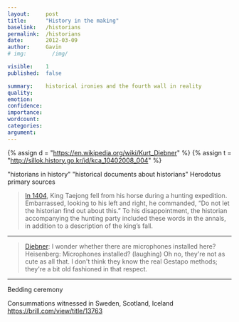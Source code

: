 ```yaml
---
layout:     post
title:      "History in the making"
baselink:   /historians
permalink:  /historians
date:       2012-03-09
author:     Gavin   
# img:        /img/

visible:    1
published:  false

summary:    historical ironies and the fourth wall in reality
quality:    
emotion: 	
confidence: 
importance: 
wordcount:  
categories: 
argument:   
---
```


{% assign d = "https://en.wikipedia.org/wiki/Kurt_Diebner"			%}
{% assign t = "http://sillok.history.go.kr/id/kca_10402008_004"		%}


"historians in history"
"historical documents about historians"
Herodotus primary sources


> <a href="{{t}}">In 1404</a>, King Taejong fell from his horse during a hunting expedition. Embarrassed, looking to his left and right, he commanded, “Do not let the historian find out about this.” To his disappointment, the historian accompanying the hunting party included these words in the annals, in addition to a description of the king’s fall.



---

> <a href="{{d}}">Diebner</a>: I wonder whether there are microphones installed here?
Heisenberg: Microphones installed? (laughing) Oh no, they're not as cute as all that. I don't think they know the real Gestapo methods; they're a bit old fashioned in that respect.


--- 

Bedding ceremony

Consummations witnessed in Sweden, Scotland, Iceland
https://brill.com/view/title/13763